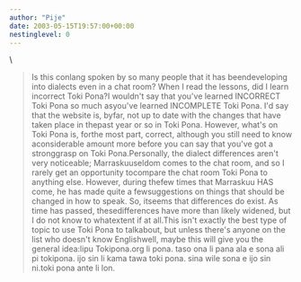 ```yaml
---
author: "Pije"
date: 2003-05-15T19:57:00+00:00
nestinglevel: 0
---
```

\
> Is this conlang spoken by so many people that it has beendeveloping
> into dialects even in a chat room? When I read the lessons, did I
> learn incorrect Toki Pona?I wouldn't say that you've learned INCORRECT Toki Pona so much asyou've learned INCOMPLETE Toki Pona. I'd say that the website is, byfar, not up to date with the changes that have taken place in thepast year or so in Toki Pona. However, what's on Toki Pona is, forthe most part, correct, although you still need to know aconsiderable amount more before you can say that you've got a stronggrasp on Toki Pona.Personally, the dialect differences aren't very noticeable; Marraskuuseldom comes to the chat room, and so I rarely get an opportunity tocompare the chat room Toki Pona to anything else. However, during thefew times that Marraskuu HAS come, he has made quite a fewsuggestions on things that should be changed in how to speak. So, itseems that differences do exist. As time has passed, thesedifferences have more than likely widened, but I do not know to whatextent if at all.This isn't exactly the best type of topic to use Toki Pona to talkabout, but unless there's anyone on the list who doesn't know Englishwell, maybe this will give you the general idea:lipu Tokipona.org li pona. taso ona li pana ala e sona ali pi tokipona. ijo sin li kama tawa toki pona. sina wile sona e ijo sin ni.toki pona ante li lon.